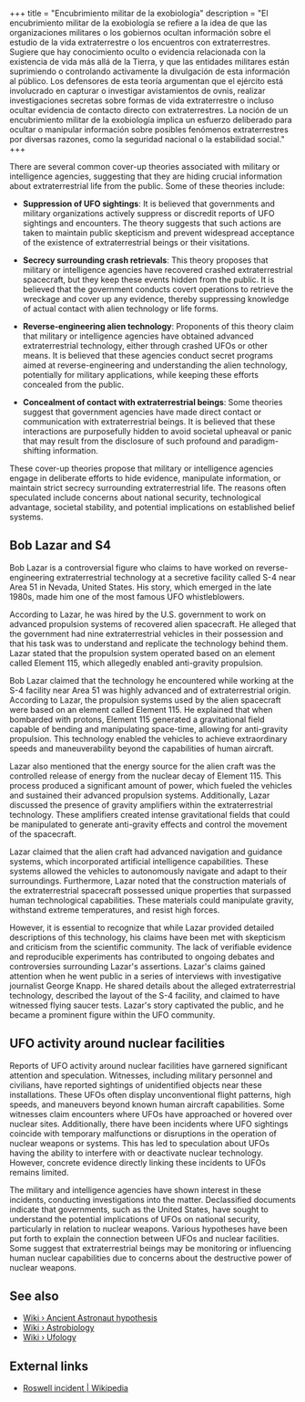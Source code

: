 +++
title = "Encubrimiento militar de la exobiología"
description = "El encubrimiento militar de la exobiología se refiere a la idea de que las organizaciones militares o los gobiernos ocultan información sobre el estudio de la vida extraterrestre o los encuentros con extraterrestres. Sugiere que hay conocimiento oculto o evidencia relacionada con la existencia de vida más allá de la Tierra, y que las entidades militares están suprimiendo o controlando activamente la divulgación de esta información al público. Los defensores de esta teoría argumentan que el ejército está involucrado en capturar o investigar avistamientos de ovnis, realizar investigaciones secretas sobre formas de vida extraterrestre o incluso ocultar evidencia de contacto directo con extraterrestres. La noción de un encubrimiento militar de la exobiología implica un esfuerzo deliberado para ocultar o manipular información sobre posibles fenómenos extraterrestres por diversas razones, como la seguridad nacional o la estabilidad social."
+++

There are several common cover-up theories associated with military or intelligence agencies, suggesting that they are hiding crucial information about extraterrestrial life from the public. Some of these theories include:

- **Suppression of UFO sightings**: It is believed that governments and military organizations actively suppress or discredit reports of UFO sightings and encounters. The theory suggests that such actions are taken to maintain public skepticism and prevent widespread acceptance of the existence of extraterrestrial beings or their visitations.

- **Secrecy surrounding crash retrievals**: This theory proposes that military or intelligence agencies have recovered crashed extraterrestrial spacecraft, but they keep these events hidden from the public. It is believed that the government conducts covert operations to retrieve the wreckage and cover up any evidence, thereby suppressing knowledge of actual contact with alien technology or life forms.

- **Reverse-engineering alien technology**: Proponents of this theory claim that military or intelligence agencies have obtained advanced extraterrestrial technology, either through crashed UFOs or other means. It is believed that these agencies conduct secret programs aimed at reverse-engineering and understanding the alien technology, potentially for military applications, while keeping these efforts concealed from the public.

- **Concealment of contact with extraterrestrial beings**: Some theories suggest that government agencies have made direct contact or communication with extraterrestrial beings. It is believed that these interactions are purposefully hidden to avoid societal upheaval or panic that may result from the disclosure of such profound and paradigm-shifting information.

These cover-up theories propose that military or intelligence agencies engage in deliberate efforts to hide evidence, manipulate information, or maintain strict secrecy surrounding extraterrestrial life. The reasons often speculated include concerns about national security, technological advantage, societal stability, and potential implications on established belief systems.

## Bob Lazar and S4

Bob Lazar is a controversial figure who claims to have worked on reverse-engineering extraterrestrial technology at a secretive facility called S-4 near Area 51 in Nevada, United States. His story, which emerged in the late 1980s, made him one of the most famous UFO whistleblowers.

According to Lazar, he was hired by the U.S. government to work on advanced propulsion systems of recovered alien spacecraft. He alleged that the government had nine extraterrestrial vehicles in their possession and that his task was to understand and replicate the technology behind them. Lazar stated that the propulsion system operated based on an element called Element 115, which allegedly enabled anti-gravity propulsion.

Bob Lazar claimed that the technology he encountered while working at the S-4 facility near Area 51 was highly advanced and of extraterrestrial origin. According to Lazar, the propulsion systems used by the alien spacecraft were based on an element called Element 115. He explained that when bombarded with protons, Element 115 generated a gravitational field capable of bending and manipulating space-time, allowing for anti-gravity propulsion. This technology enabled the vehicles to achieve extraordinary speeds and maneuverability beyond the capabilities of human aircraft.

Lazar also mentioned that the energy source for the alien craft was the controlled release of energy from the nuclear decay of Element 115. This process produced a significant amount of power, which fueled the vehicles and sustained their advanced propulsion systems. Additionally, Lazar discussed the presence of gravity amplifiers within the extraterrestrial technology. These amplifiers created intense gravitational fields that could be manipulated to generate anti-gravity effects and control the movement of the spacecraft.

Lazar claimed that the alien craft had advanced navigation and guidance systems, which incorporated artificial intelligence capabilities. These systems allowed the vehicles to autonomously navigate and adapt to their surroundings. Furthermore, Lazar noted that the construction materials of the extraterrestrial spacecraft possessed unique properties that surpassed human technological capabilities. These materials could manipulate gravity, withstand extreme temperatures, and resist high forces.

However, it is essential to recognize that while Lazar provided detailed descriptions of this technology, his claims have been met with skepticism and criticism from the scientific community. The lack of verifiable evidence and reproducible experiments has contributed to ongoing debates and controversies surrounding Lazar's assertions. Lazar's claims gained attention when he went public in a series of interviews with investigative journalist George Knapp. He shared details about the alleged extraterrestrial technology, described the layout of the S-4 facility, and claimed to have witnessed flying saucer tests. Lazar's story captivated the public, and he became a prominent figure within the UFO community.

## UFO activity around nuclear facilities

Reports of UFO activity around nuclear facilities have garnered significant attention and speculation. Witnesses, including military personnel and civilians, have reported sightings of unidentified objects near these installations. These UFOs often display unconventional flight patterns, high speeds, and maneuvers beyond known human aircraft capabilities. Some witnesses claim encounters where UFOs have approached or hovered over nuclear sites. Additionally, there have been incidents where UFO sightings coincide with temporary malfunctions or disruptions in the operation of nuclear weapons or systems. This has led to speculation about UFOs having the ability to interfere with or deactivate nuclear technology. However, concrete evidence directly linking these incidents to UFOs remains limited.

The military and intelligence agencies have shown interest in these incidents, conducting investigations into the matter. Declassified documents indicate that governments, such as the United States, have sought to understand the potential implications of UFOs on national security, particularly in relation to nuclear weapons. Various hypotheses have been put forth to explain the connection between UFOs and nuclear facilities. Some suggest that extraterrestrial beings may be monitoring or influencing human nuclear capabilities due to concerns about the destructive power of nuclear weapons.

## See also

- [Wiki › Ancient Astronaut hypothesis](../../wiki/ancient-astronaut-hypothesis/)
- [Wiki › Astrobiology](../../wiki/astrobiology/)
- [Wiki › Ufology](../../wiki/ufology/)

## External links

- [Roswell incident | Wikipedia](https://en.wikipedia.org/wiki/Roswell_incident)